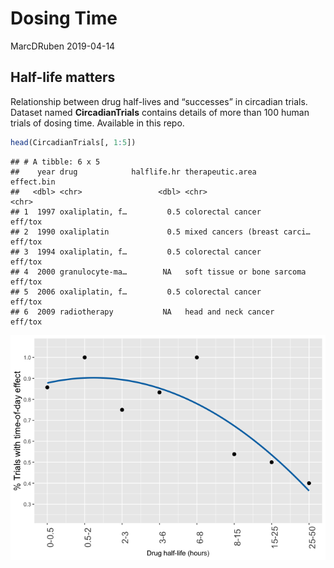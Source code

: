 Dosing Time
================
MarcDRuben
2019-04-14

## Half-life matters

Relationship between drug half-lives and “successes” in circadian
trials. Dataset named **CircadianTrials** contains details of more than
100 human trials of dosing time. Available in this repo.

``` r
head(CircadianTrials[, 1:5])
```

    ## # A tibble: 6 x 5
    ##    year drug            halflife.hr therapeutic.area             effect.bin
    ##   <dbl> <chr>                 <dbl> <chr>                        <chr>     
    ## 1  1997 oxaliplatin, f…         0.5 colorectal cancer            eff/tox   
    ## 2  1990 oxaliplatin             0.5 mixed cancers (breast carci… eff/tox   
    ## 3  1994 oxaliplatin, f…         0.5 colorectal cancer            eff/tox   
    ## 4  2000 granulocyte-ma…        NA   soft tissue or bone sarcoma  eff/tox   
    ## 5  2006 oxaliplatin, f…         0.5 colorectal cancer            eff/tox   
    ## 6  2009 radiotherapy           NA   head and neck cancer         eff/tox

![](half-life_files/figure-gfm/plot-1.png)<!-- -->
